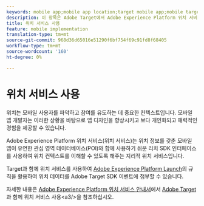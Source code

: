 ```yaml
---
keywords: mobile app;mobile app location;target mobile app;mobile target locations;location service;adobe experience cloud location service;pois;points of interest;sdk;location
description: 이 항목은 Adobe Target에서 Adobe Experience Platform 위치 서비스를 사용하는 방법에 대한 개요입니다.
title: 위치 서비스 사용
feature: mobile implementation
translation-type: tm+mt
source-git-commit: 968d36d65016e51290f6bf754f69c91fd8f68405
workflow-type: tm+mt
source-wordcount: '160'
ht-degree: 0%

---
```



# 위치 서비스 사용

위치는 모바일 사용자를 파악하고 참여를 유도하는 데 중요한 컨텍스트입니다. 모바일 앱 개발자는 이러한 상황을 바탕으로 앱 디자인을 향상시키고 보다 개인화되고 매력적인 경험을 제공할 수 있습니다.

Adobe Experience Platform 위치 서비스(위치 서비스)는 위치 정보를 갖춘 모바일 앱이 유연한 관심 영역 데이터베이스(POI)와 함께 사용하기 쉬운 리치 SDK 인터페이스를 사용하여 위치 컨텍스트를 이해할 수 있도록 해주는 지리적 위치 서비스입니다.

Target과 함께 위치 서비스를 사용하여 [Adobe Experience Platform Launch](https://experienceleague.adobe.com/docs/launch/using/overview.html)의 규칙을 활용하여 위치 데이터를 Adobe Target SDK 이벤트에 첨부할 수 있습니다.

자세한 내용은 [Adobe Experience Platform 위치 서비스 안내서](https://experienceleague.adobe.com/docs/places/using/home.html)에서 [Adobe Target](https://experienceleague.adobe.com/docs/places/using/use-places-with-other-solutions/places-target/places-target.html)과 함께 위치 서비스 사용&lt;a3/>을 참조하십시오.
